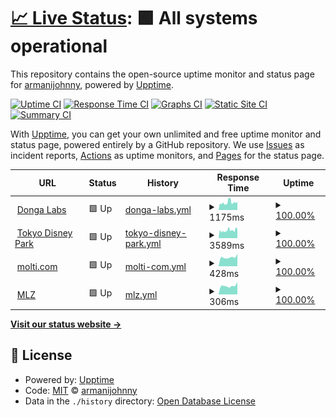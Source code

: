 # [📈 Live Status](https://armanijohnny.github.io/SiteUpptime): <!--live status--> **🟩 All systems operational**

This repository contains the open-source uptime monitor and status page for [armanijohnny](https://armanijohnny.github.io/SiteUpptime), powered by [Upptime](https://github.com/upptime/upptime).

[![Uptime CI](https://github.com/armanijohnny/SiteUpptime/workflows/Uptime%20CI/badge.svg)](https://github.com/upptime/upptime/actions?query=workflow%3A%22Uptime+CI%22)
[![Response Time CI](https://github.com/armanijohnny/SiteUpptime/workflows/Response%20Time%20CI/badge.svg)](https://github.com/upptime/upptime/actions?query=workflow%3A%22Response+Time+CI%22)
[![Graphs CI](https://github.com/armanijohnny/SiteUpptime/workflows/Graphs%20CI/badge.svg)](https://github.com/upptime/upptime/actions?query=workflow%3A%22Graphs+CI%22)
[![Static Site CI](https://github.com/armanijohnny/SiteUpptime/workflows/Static%20Site%20CI/badge.svg)](https://github.com/upptime/upptime/actions?query=workflow%3A%22Static+Site+CI%22)
[![Summary CI](https://github.com/armanijohnny/SiteUpptime/workflows/Summary%20CI/badge.svg)](https://github.com/upptime/upptime/actions?query=workflow%3A%22Summary+CI%22)

With [Upptime](https://upptime.js.org), you can get your own unlimited and free uptime monitor and status page, powered entirely by a GitHub repository. We use [Issues](https://github.com/armanijohnny/SiteUpptime/issues) as incident reports, [Actions](https://github.com/armanijohnny/SiteUpptime/actions) as uptime monitors, and [Pages](https://armanijohnny.github.io/SiteUpptime) for the status page.

<!--start: status pages-->
<!-- This summary is generated by Upptime (https://github.com/upptime/upptime) -->
<!-- Do not edit this manually, your changes will be overwritten -->
<!-- prettier-ignore -->
| URL | Status | History | Response Time | Uptime |
| --- | ------ | ------- | ------------- | ------ |
| <img alt="" src="https://favicons.githubusercontent.com/www.dongalabs.com" height="13"> [Donga Labs](http://www.dongalabs.com/) | 🟩 Up | [donga-labs.yml](https://github.com/armanijohnny/SiteUpptime/commits/HEAD/history/donga-labs.yml) | <details><summary><img alt="Response time graph" src="./graphs/donga-labs/response-time-week.png" height="20"> 1175ms</summary><br><a href="https://armanijohnny.github.io/SiteUpptime/history/donga-labs"><img alt="Response time 1159" src="https://img.shields.io/endpoint?url=https%3A%2F%2Fraw.githubusercontent.com%2Farmanijohnny%2FSiteUpptime%2FHEAD%2Fapi%2Fdonga-labs%2Fresponse-time.json"></a><br><a href="https://armanijohnny.github.io/SiteUpptime/history/donga-labs"><img alt="24-hour response time 1233" src="https://img.shields.io/endpoint?url=https%3A%2F%2Fraw.githubusercontent.com%2Farmanijohnny%2FSiteUpptime%2FHEAD%2Fapi%2Fdonga-labs%2Fresponse-time-day.json"></a><br><a href="https://armanijohnny.github.io/SiteUpptime/history/donga-labs"><img alt="7-day response time 1175" src="https://img.shields.io/endpoint?url=https%3A%2F%2Fraw.githubusercontent.com%2Farmanijohnny%2FSiteUpptime%2FHEAD%2Fapi%2Fdonga-labs%2Fresponse-time-week.json"></a><br><a href="https://armanijohnny.github.io/SiteUpptime/history/donga-labs"><img alt="30-day response time 1159" src="https://img.shields.io/endpoint?url=https%3A%2F%2Fraw.githubusercontent.com%2Farmanijohnny%2FSiteUpptime%2FHEAD%2Fapi%2Fdonga-labs%2Fresponse-time-month.json"></a><br><a href="https://armanijohnny.github.io/SiteUpptime/history/donga-labs"><img alt="1-year response time 1159" src="https://img.shields.io/endpoint?url=https%3A%2F%2Fraw.githubusercontent.com%2Farmanijohnny%2FSiteUpptime%2FHEAD%2Fapi%2Fdonga-labs%2Fresponse-time-year.json"></a></details> | <details><summary><a href="https://armanijohnny.github.io/SiteUpptime/history/donga-labs">100.00%</a></summary><a href="https://armanijohnny.github.io/SiteUpptime/history/donga-labs"><img alt="All-time uptime 100.00%" src="https://img.shields.io/endpoint?url=https%3A%2F%2Fraw.githubusercontent.com%2Farmanijohnny%2FSiteUpptime%2FHEAD%2Fapi%2Fdonga-labs%2Fuptime.json"></a><br><a href="https://armanijohnny.github.io/SiteUpptime/history/donga-labs"><img alt="24-hour uptime 100.00%" src="https://img.shields.io/endpoint?url=https%3A%2F%2Fraw.githubusercontent.com%2Farmanijohnny%2FSiteUpptime%2FHEAD%2Fapi%2Fdonga-labs%2Fuptime-day.json"></a><br><a href="https://armanijohnny.github.io/SiteUpptime/history/donga-labs"><img alt="7-day uptime 100.00%" src="https://img.shields.io/endpoint?url=https%3A%2F%2Fraw.githubusercontent.com%2Farmanijohnny%2FSiteUpptime%2FHEAD%2Fapi%2Fdonga-labs%2Fuptime-week.json"></a><br><a href="https://armanijohnny.github.io/SiteUpptime/history/donga-labs"><img alt="30-day uptime 100.00%" src="https://img.shields.io/endpoint?url=https%3A%2F%2Fraw.githubusercontent.com%2Farmanijohnny%2FSiteUpptime%2FHEAD%2Fapi%2Fdonga-labs%2Fuptime-month.json"></a><br><a href="https://armanijohnny.github.io/SiteUpptime/history/donga-labs"><img alt="1-year uptime 100.00%" src="https://img.shields.io/endpoint?url=https%3A%2F%2Fraw.githubusercontent.com%2Farmanijohnny%2FSiteUpptime%2FHEAD%2Fapi%2Fdonga-labs%2Fuptime-year.json"></a></details>
| <img alt="" src="https://favicons.githubusercontent.com/tokyodisneypark.com" height="13"> [Tokyo Disney Park](https://tokyodisneypark.com/) | 🟩 Up | [tokyo-disney-park.yml](https://github.com/armanijohnny/SiteUpptime/commits/HEAD/history/tokyo-disney-park.yml) | <details><summary><img alt="Response time graph" src="./graphs/tokyo-disney-park/response-time-week.png" height="20"> 3589ms</summary><br><a href="https://armanijohnny.github.io/SiteUpptime/history/tokyo-disney-park"><img alt="Response time 3335" src="https://img.shields.io/endpoint?url=https%3A%2F%2Fraw.githubusercontent.com%2Farmanijohnny%2FSiteUpptime%2FHEAD%2Fapi%2Ftokyo-disney-park%2Fresponse-time.json"></a><br><a href="https://armanijohnny.github.io/SiteUpptime/history/tokyo-disney-park"><img alt="24-hour response time 4182" src="https://img.shields.io/endpoint?url=https%3A%2F%2Fraw.githubusercontent.com%2Farmanijohnny%2FSiteUpptime%2FHEAD%2Fapi%2Ftokyo-disney-park%2Fresponse-time-day.json"></a><br><a href="https://armanijohnny.github.io/SiteUpptime/history/tokyo-disney-park"><img alt="7-day response time 3589" src="https://img.shields.io/endpoint?url=https%3A%2F%2Fraw.githubusercontent.com%2Farmanijohnny%2FSiteUpptime%2FHEAD%2Fapi%2Ftokyo-disney-park%2Fresponse-time-week.json"></a><br><a href="https://armanijohnny.github.io/SiteUpptime/history/tokyo-disney-park"><img alt="30-day response time 3335" src="https://img.shields.io/endpoint?url=https%3A%2F%2Fraw.githubusercontent.com%2Farmanijohnny%2FSiteUpptime%2FHEAD%2Fapi%2Ftokyo-disney-park%2Fresponse-time-month.json"></a><br><a href="https://armanijohnny.github.io/SiteUpptime/history/tokyo-disney-park"><img alt="1-year response time 3335" src="https://img.shields.io/endpoint?url=https%3A%2F%2Fraw.githubusercontent.com%2Farmanijohnny%2FSiteUpptime%2FHEAD%2Fapi%2Ftokyo-disney-park%2Fresponse-time-year.json"></a></details> | <details><summary><a href="https://armanijohnny.github.io/SiteUpptime/history/tokyo-disney-park">100.00%</a></summary><a href="https://armanijohnny.github.io/SiteUpptime/history/tokyo-disney-park"><img alt="All-time uptime 100.00%" src="https://img.shields.io/endpoint?url=https%3A%2F%2Fraw.githubusercontent.com%2Farmanijohnny%2FSiteUpptime%2FHEAD%2Fapi%2Ftokyo-disney-park%2Fuptime.json"></a><br><a href="https://armanijohnny.github.io/SiteUpptime/history/tokyo-disney-park"><img alt="24-hour uptime 100.00%" src="https://img.shields.io/endpoint?url=https%3A%2F%2Fraw.githubusercontent.com%2Farmanijohnny%2FSiteUpptime%2FHEAD%2Fapi%2Ftokyo-disney-park%2Fuptime-day.json"></a><br><a href="https://armanijohnny.github.io/SiteUpptime/history/tokyo-disney-park"><img alt="7-day uptime 100.00%" src="https://img.shields.io/endpoint?url=https%3A%2F%2Fraw.githubusercontent.com%2Farmanijohnny%2FSiteUpptime%2FHEAD%2Fapi%2Ftokyo-disney-park%2Fuptime-week.json"></a><br><a href="https://armanijohnny.github.io/SiteUpptime/history/tokyo-disney-park"><img alt="30-day uptime 100.00%" src="https://img.shields.io/endpoint?url=https%3A%2F%2Fraw.githubusercontent.com%2Farmanijohnny%2FSiteUpptime%2FHEAD%2Fapi%2Ftokyo-disney-park%2Fuptime-month.json"></a><br><a href="https://armanijohnny.github.io/SiteUpptime/history/tokyo-disney-park"><img alt="1-year uptime 100.00%" src="https://img.shields.io/endpoint?url=https%3A%2F%2Fraw.githubusercontent.com%2Farmanijohnny%2FSiteUpptime%2FHEAD%2Fapi%2Ftokyo-disney-park%2Fuptime-year.json"></a></details>
| <img alt="" src="https://favicons.githubusercontent.com/www.molti.com" height="13"> [molti.com](https://www.molti.com/) | 🟩 Up | [molti-com.yml](https://github.com/armanijohnny/SiteUpptime/commits/HEAD/history/molti-com.yml) | <details><summary><img alt="Response time graph" src="./graphs/molti-com/response-time-week.png" height="20"> 428ms</summary><br><a href="https://armanijohnny.github.io/SiteUpptime/history/molti-com"><img alt="Response time 475" src="https://img.shields.io/endpoint?url=https%3A%2F%2Fraw.githubusercontent.com%2Farmanijohnny%2FSiteUpptime%2FHEAD%2Fapi%2Fmolti-com%2Fresponse-time.json"></a><br><a href="https://armanijohnny.github.io/SiteUpptime/history/molti-com"><img alt="24-hour response time 581" src="https://img.shields.io/endpoint?url=https%3A%2F%2Fraw.githubusercontent.com%2Farmanijohnny%2FSiteUpptime%2FHEAD%2Fapi%2Fmolti-com%2Fresponse-time-day.json"></a><br><a href="https://armanijohnny.github.io/SiteUpptime/history/molti-com"><img alt="7-day response time 428" src="https://img.shields.io/endpoint?url=https%3A%2F%2Fraw.githubusercontent.com%2Farmanijohnny%2FSiteUpptime%2FHEAD%2Fapi%2Fmolti-com%2Fresponse-time-week.json"></a><br><a href="https://armanijohnny.github.io/SiteUpptime/history/molti-com"><img alt="30-day response time 475" src="https://img.shields.io/endpoint?url=https%3A%2F%2Fraw.githubusercontent.com%2Farmanijohnny%2FSiteUpptime%2FHEAD%2Fapi%2Fmolti-com%2Fresponse-time-month.json"></a><br><a href="https://armanijohnny.github.io/SiteUpptime/history/molti-com"><img alt="1-year response time 475" src="https://img.shields.io/endpoint?url=https%3A%2F%2Fraw.githubusercontent.com%2Farmanijohnny%2FSiteUpptime%2FHEAD%2Fapi%2Fmolti-com%2Fresponse-time-year.json"></a></details> | <details><summary><a href="https://armanijohnny.github.io/SiteUpptime/history/molti-com">100.00%</a></summary><a href="https://armanijohnny.github.io/SiteUpptime/history/molti-com"><img alt="All-time uptime 100.00%" src="https://img.shields.io/endpoint?url=https%3A%2F%2Fraw.githubusercontent.com%2Farmanijohnny%2FSiteUpptime%2FHEAD%2Fapi%2Fmolti-com%2Fuptime.json"></a><br><a href="https://armanijohnny.github.io/SiteUpptime/history/molti-com"><img alt="24-hour uptime 100.00%" src="https://img.shields.io/endpoint?url=https%3A%2F%2Fraw.githubusercontent.com%2Farmanijohnny%2FSiteUpptime%2FHEAD%2Fapi%2Fmolti-com%2Fuptime-day.json"></a><br><a href="https://armanijohnny.github.io/SiteUpptime/history/molti-com"><img alt="7-day uptime 100.00%" src="https://img.shields.io/endpoint?url=https%3A%2F%2Fraw.githubusercontent.com%2Farmanijohnny%2FSiteUpptime%2FHEAD%2Fapi%2Fmolti-com%2Fuptime-week.json"></a><br><a href="https://armanijohnny.github.io/SiteUpptime/history/molti-com"><img alt="30-day uptime 100.00%" src="https://img.shields.io/endpoint?url=https%3A%2F%2Fraw.githubusercontent.com%2Farmanijohnny%2FSiteUpptime%2FHEAD%2Fapi%2Fmolti-com%2Fuptime-month.json"></a><br><a href="https://armanijohnny.github.io/SiteUpptime/history/molti-com"><img alt="1-year uptime 100.00%" src="https://img.shields.io/endpoint?url=https%3A%2F%2Fraw.githubusercontent.com%2Farmanijohnny%2FSiteUpptime%2FHEAD%2Fapi%2Fmolti-com%2Fuptime-year.json"></a></details>
| <img alt="" src="https://favicons.githubusercontent.com/www.myloanzone.com" height="13"> [MLZ](https://www.myloanzone.com/) | 🟩 Up | [mlz.yml](https://github.com/armanijohnny/SiteUpptime/commits/HEAD/history/mlz.yml) | <details><summary><img alt="Response time graph" src="./graphs/mlz/response-time-week.png" height="20"> 306ms</summary><br><a href="https://armanijohnny.github.io/SiteUpptime/history/mlz"><img alt="Response time 284" src="https://img.shields.io/endpoint?url=https%3A%2F%2Fraw.githubusercontent.com%2Farmanijohnny%2FSiteUpptime%2FHEAD%2Fapi%2Fmlz%2Fresponse-time.json"></a><br><a href="https://armanijohnny.github.io/SiteUpptime/history/mlz"><img alt="24-hour response time 435" src="https://img.shields.io/endpoint?url=https%3A%2F%2Fraw.githubusercontent.com%2Farmanijohnny%2FSiteUpptime%2FHEAD%2Fapi%2Fmlz%2Fresponse-time-day.json"></a><br><a href="https://armanijohnny.github.io/SiteUpptime/history/mlz"><img alt="7-day response time 306" src="https://img.shields.io/endpoint?url=https%3A%2F%2Fraw.githubusercontent.com%2Farmanijohnny%2FSiteUpptime%2FHEAD%2Fapi%2Fmlz%2Fresponse-time-week.json"></a><br><a href="https://armanijohnny.github.io/SiteUpptime/history/mlz"><img alt="30-day response time 284" src="https://img.shields.io/endpoint?url=https%3A%2F%2Fraw.githubusercontent.com%2Farmanijohnny%2FSiteUpptime%2FHEAD%2Fapi%2Fmlz%2Fresponse-time-month.json"></a><br><a href="https://armanijohnny.github.io/SiteUpptime/history/mlz"><img alt="1-year response time 284" src="https://img.shields.io/endpoint?url=https%3A%2F%2Fraw.githubusercontent.com%2Farmanijohnny%2FSiteUpptime%2FHEAD%2Fapi%2Fmlz%2Fresponse-time-year.json"></a></details> | <details><summary><a href="https://armanijohnny.github.io/SiteUpptime/history/mlz">100.00%</a></summary><a href="https://armanijohnny.github.io/SiteUpptime/history/mlz"><img alt="All-time uptime 100.00%" src="https://img.shields.io/endpoint?url=https%3A%2F%2Fraw.githubusercontent.com%2Farmanijohnny%2FSiteUpptime%2FHEAD%2Fapi%2Fmlz%2Fuptime.json"></a><br><a href="https://armanijohnny.github.io/SiteUpptime/history/mlz"><img alt="24-hour uptime 100.00%" src="https://img.shields.io/endpoint?url=https%3A%2F%2Fraw.githubusercontent.com%2Farmanijohnny%2FSiteUpptime%2FHEAD%2Fapi%2Fmlz%2Fuptime-day.json"></a><br><a href="https://armanijohnny.github.io/SiteUpptime/history/mlz"><img alt="7-day uptime 100.00%" src="https://img.shields.io/endpoint?url=https%3A%2F%2Fraw.githubusercontent.com%2Farmanijohnny%2FSiteUpptime%2FHEAD%2Fapi%2Fmlz%2Fuptime-week.json"></a><br><a href="https://armanijohnny.github.io/SiteUpptime/history/mlz"><img alt="30-day uptime 100.00%" src="https://img.shields.io/endpoint?url=https%3A%2F%2Fraw.githubusercontent.com%2Farmanijohnny%2FSiteUpptime%2FHEAD%2Fapi%2Fmlz%2Fuptime-month.json"></a><br><a href="https://armanijohnny.github.io/SiteUpptime/history/mlz"><img alt="1-year uptime 100.00%" src="https://img.shields.io/endpoint?url=https%3A%2F%2Fraw.githubusercontent.com%2Farmanijohnny%2FSiteUpptime%2FHEAD%2Fapi%2Fmlz%2Fuptime-year.json"></a></details>

<!--end: status pages-->

[**Visit our status website →**](https://armanijohnny.github.io/SiteUpptime)

## 📄 License

- Powered by: [Upptime](https://github.com/upptime/upptime)
- Code: [MIT](./LICENSE) © [armanijohnny](https://armanijohnny.github.io/SiteUpptime)
- Data in the `./history` directory: [Open Database License](https://opendatacommons.org/licenses/odbl/1-0/)
